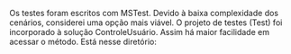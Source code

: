 Os testes foram escritos com MSTest. Devido à baixa complexidade dos cenários, considerei uma opção mais viável.
O projeto de testes (Test) foi incorporado à solução ControleUsuário. Assim há maior facilidade em acessar o método. 
Está nesse diretório:

